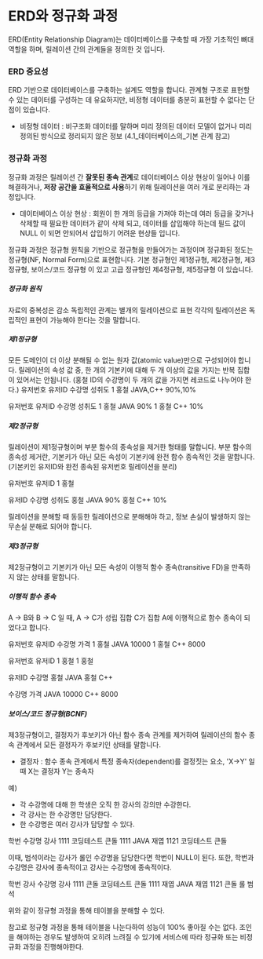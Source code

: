 # ERD와 정규화 과정
ERD(Entity Relationship Diagram)는 데이터베이스를 구축할 때 가장 기초적인 뼈대 역할을 하며, 릴레이션 간의 관계들을 정의한 것 입니다.

### ERD 중요성
ERD 기반으로 데이터베이스를 구축하는 설계도 역할을 합니다.
관계형 구조로 표현할 수 있는 데이터를 구성하는 데 유요하지만, 비정형 데이터를 충분히 표현할 수 없다는 단점이 있습니다.
- 비정형 데이터 : 비구조화 데이터를 말하며 미리 정의된 데이터 모델이 없거나 미리 정의된 방식으로 정리되지 않은 정보
(4.1_데이터베이스의_기본 관계 참고)

### 정규화 과정
정규화 과정은 릴레이션 간 **잘못된 종속 관계**로 데이터베이스 이상 현상이 일어나 이를 해결하거나,
    **저장 공간을 효율적으로 사용**하기 위해 릴레이션을 여러 개로 분리하는 과정입니다.
- 데이터베이스 이상 현상 : 회원이 한 개의 등급을 가져야 하는데 여러 등급을 갖거나
    삭제할 때 필요한 데이터가 같이 삭제 되고,
    데이터를 삽입해야 하는데 필드 값이 NULL 이 되면 안되어서 삽입하기 어려운 현상들 입니다.

정규화 과정은 정규형 원칙을 기반으로 정규형을 만들어가는 과정이며
정규화된 정도는 정규형(NF, Normal Form)으로 표현합니다.
기본 정규형인 제1정규형, 제2정규형, 제3정규형, 보이스/코드 정규형 이 있고
고급 정규형인  제4정규형,  제5정규형 이 있습니다.

##### 정규화 원칙
자료의 중복성은 감소
독립적인 관계는 별개의 릴레이션으로 표현
각각의 릴레이션은 독립적인 표현이 가능해야 한다는 것을 말합니다.

##### 제1정규형
모든 도메인이 더 이상 분해될 수 없는 원자 값(atomic value)만으로 구성되어야 합니다.
릴레이션의 속성 값 중, 한 개의 기본키에 대해 두 개 이상의 값을 가지는 반복 집합이 있어서는 안됩니다.
(홍철 ID의 수강명이 두 개의 값을 가지면 레코드로 나누어야 한다.)
유저번호    유저ID    수강명         성취도
1          홍철      JAVA,C++      90%,10%

유저번호    유저ID    수강명         성취도
1          홍철      JAVA          90%
1          홍철      C++           10%
##### 제2정규형
릴레이션이 제1정규형이며 부분 함수의 종속성을 제거한 형태를 말합니다.
부분 함수의 종속성 제거란, 기본키가 아닌 모든 속성이 기본키에 완전 함수 종속적인 것을 말합니다.
(기본키인 유저ID와 완전 종속된 유저번호 릴레이션을 분리)

유저번호    유저ID 
1          홍철    

유저ID    수강명         성취도
홍철      JAVA          90%
홍철      C++           10%

릴레이션을 분해할 때 동등한 릴레이션으로 분해해야 하고,
정보 손실이 발생하지 않는 무손실 분해로 되어야 합니다.

##### 제3정규형
제2정규형이고 기본키가 아닌 모든 속성이 이행적 함수 종속(transitive FD)을 만족하지 않는 상태를 말합니다.

##### 이행적 함수 종속
A -> B와 B -> C 일 때, A -> C가 성립
집합 C가 집합 A에 이행적으로 함수 종속이 되었다고 합니다.

유저번호    유저ID    수강명         가격
1          홍철      JAVA          10000
1          홍철      C++           8000

유저번호    유저ID
1          홍철 
1          홍철 

유저ID    수강명
홍철      JAVA 
홍철      C++ 

수강명         가격
JAVA          10000
C++           8000

##### 보이스/코드 정규형(BCNF)
제3정규형이고, 결정자가 후보키가 아닌 함수 종속 관계를 제거하여
릴레이션의 함수 종속 관계에서 모든 결정자가 후보키인 상태를 말합니다.
- 결정자 : 함수 종속 관계에서 특정 종속자(dependent)를 결정짓는 요소, 'X->Y' 일 때 X는 결정자 Y는 종속자

예)
- 각 수강명에 대해 한 학생은 오직 한 강사의 강의만 수강한다.
- 각 강사는 한 수강명만 담당한다.
- 한 수강명은 여러 강사가 담당할 수 있다.

학번      수강명     강사
1111    코딩테스트   큰돌
1111    JAVA       재엽
1121    코딩테스트   큰돌

이때, 범석이라는 강사가 롤인 수강명을 담당한다면 학번이 NULL이 된다.
또한, 학번과 수강명은 강사에 종속적이고 강사는 수강명에 종속적이다.

학번    강사                       수강명     강사
1111   큰돌                       코딩테스트  큰돌
1111   재엽                       JAVA      재엽
1121   큰돌                       롤        범석

위와 같이 정규형 과정을 통해 테이블을 분해할 수 있다.

참고로 정규형 과정을 통해 테이블을 나눈다하여 성능이 100% 좋아질 수는 없다.
조인을 해야하는 경우도 발생하여 오히려 느려질 수 있기에 서비스에 따라 정규화 또는 비정규화 과정을 진행해야한다.
